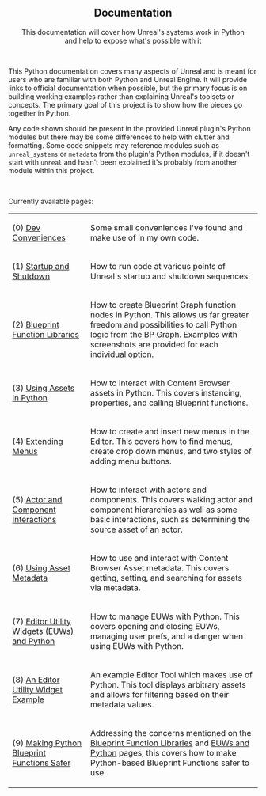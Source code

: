 <h2 align="center">Documentation</h2>

<p align="center">
This documentation will cover how Unreal's systems work in Python<br>
and help to expose what's possible with it
</p>

<br>

This Python documentation covers many aspects of Unreal and is meant for users who are familiar with both
Python and Unreal Engine. It will provide links to official documentation when possible, but the primary
focus is on building working examples rather than explaining Unreal's toolsets or concepts. The primary goal of
this project is to show how the pieces go together in Python.

Any code shown should be present in the provided Unreal plugin's Python modules but there may be some differences
to help with clutter and formatting. Some code snippets may reference modules such as `unreal_systems` or `metadata` from the plugin's
Python modules, if it doesn't start with `unreal` and hasn't been explained it's probably from another module within this project.

<br>

Currently available pages:

<table>
<tr><td>

(0) [Dev Conveniences](./00_conveniences.md)

</td><td>

Some small conveniences I've found and make use of in my own code.


</td></tr><tr><td>


(1) [Startup and Shutdown](./01_startup_and_shutdown.md)
</td><td>

How to run code at various points of Unreal's startup and shutdown sequences. 

</td></tr><tr><td>


(2) [Blueprint Function Libraries](./02_blueprint_function_libraries.md)
</td><td>

How to create Blueprint Graph function nodes in Python. This allows us far greater freedom and possibilities to call Python logic from the BP Graph.
Examples with screenshots are provided for each individual option.

</td></tr><tr><td>


(3) [Using Assets in Python](./03_using_assets_in_python.md)
</td><td>

How to interact with Content Browser assets in Python. This covers instancing, properties, and calling Blueprint functions.

</td></tr><tr><td>


(4) [Extending Menus](./04_extending_menus.md)
</td><td>

How to create and insert new menus in the Editor. This covers how to find menus, create drop down menus, and two styles of adding menu buttons.

</td></tr><tr><td>


(5) [Actor and Component Interactions](./05_actors_and_components.md)
</td><td>

How to interact with actors and components. This covers walking actor and component hierarchies as well as some basic interactions, 
such as determining the source asset of an actor.

</td></tr><tr><td>


(6) [Using Asset Metadata](./06_using_asset_metadata.md)
</td><td>

How to use and interact with Content Browser Asset metadata. This covers getting, setting, and searching for assets via metadata.

</td></tr><tr><td>


(7) [Editor Utility Widgets (EUWs) and Python](./07_editor_utility_widgets.md)
</td><td>

How to manage EUWs with Python. This covers opening and closing EUWs, managing user prefs, and a danger when using EUWs with Python.

</td></tr><tr><td>


(8) [An Editor Utility Widget Example](./08_editor_widget_example.md)
</td><td>

An example Editor Tool which makes use of Python. This tool displays arbitrary assets and allows for filtering based on their metadata values.

</td></tr><tr><td>


(9) [Making Python Blueprint Functions Safer](./09_making_python_BP_functions_safer.md)
</td><td>

Addressing the concerns mentioned on the
[Blueprint Function Libraries](./02_blueprint_function_libraries.md) and
[EUWs and Python](./07_editor_utility_widgets.md) pages,
this covers how to make Python-based Blueprint Functions safer to use.

</td></tr>
</table>


<br>
